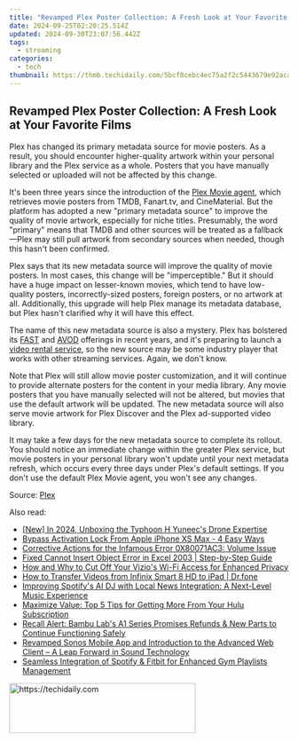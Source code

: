 ```yaml
---
title: "Revamped Plex Poster Collection: A Fresh Look at Your Favorite Films"
date: 2024-09-25T02:20:25.514Z
updated: 2024-09-30T23:07:56.442Z
tags:
  - streaming
categories:
  - tech
thumbnail: https://thmb.techidaily.com/5bcf8cebc4ec75a2f2c5443679e92acacca4bb84ee860e6fb058bd25619e5c79.jpg
---
```


## Revamped Plex Poster Collection: A Fresh Look at Your Favorite Films

Plex has changed its primary metadata source for movie posters. As a result, you should encounter higher-quality artwork within your personal library and the Plex service as a whole. Posters that you have manually selected or uploaded will not be affected by this change.

 It's been three years since the introduction of the [Plex Movie agent](https://forums.plex.tv/t/introducing-the-new-plex-movie-agent/615989), which retrieves movie posters from TMDB, Fanart.tv, and CineMaterial. But the platform has adopted a new "primary metadata source" to improve the quality of movie artwork, especially for niche titles. Presumably, the word "primary" means that TMDB and other sources will be treated as a fallback—Plex may still pull artwork from secondary sources when needed, though this hasn't been confirmed.

 Plex says that its new metadata source will improve the quality of movie posters. In most cases, this change will be "imperceptible." But it should have a huge impact on lesser-known movies, which tend to have low-quality posters, incorrectly-sized posters, foreign posters, or no artwork at all. Additionally, this upgrade will help Plex manage its metadata database, but Plex hasn't clarified why it will have this effect.

 The name of this new metadata source is also a mystery. Plex has bolstered its [FAST](https://review-topics.techidaily.com/in-2024-how-to-change-netflix-location-to-get-more-country-version-on-realme-narzo-60-5g-drfone-by-drfone-virtual-android/) and [AVOD](https://iphone-transfer.techidaily.com/how-to-transfer-from-apple-iphone-13-to-samsung-galaxy-s20-drfone-by-drfone-transfer-from-ios/) offerings in recent years, and it's preparing to launch a [video rental service](https://review-topics.techidaily.com/possible-solutions-to-restore-deleted-call-logs-from-motorola-by-fonelab-android-recover-call-logs/), so the new source may be some industry player that works with other streaming services. Again, we don't know.

 Note that Plex will still allow movie poster customization, and it will continue to provide alternate posters for the content in your media library. Any movie posters that you have manually selected will not be altered, but movies that use the default artwork will be updated. The new metadata source will also serve movie artwork for Plex Discover and the Plex ad-supported video library.

 It may take a few days for the new metadata source to complete its rollout. You should notice an immediate change within the greater Plex service, but movie posters in your personal library won't update until your next metadata refresh, which occurs every three days under Plex's default settings. If you don't use the default Plex Movie agent, you won't see any changes.

 Source: [Plex](https://forums.plex.tv/t/movie-artwork-updates/867738)

<ins class="adsbygoogle"
     style="display:block"
     data-ad-format="autorelaxed"
     data-ad-client="ca-pub-7571918770474297"
     data-ad-slot="1223367746"></ins>

<ins class="adsbygoogle"
     style="display:block"
     data-ad-client="ca-pub-7571918770474297"
     data-ad-slot="8358498916"
     data-ad-format="auto"
     data-full-width-responsive="true"></ins>

<span class="atpl-alsoreadstyle">Also read:</span>
<div><ul>
<li><a href="https://fox-blue.techidaily.com/new-in-2024-unboxing-the-typhoon-h-yuneecs-drone-expertise/"><u>[New] In 2024, Unboxing the Typhoon H Yuneec's Drone Expertise</u></a></li>
<li><a href="https://activate-lock.techidaily.com/bypass-activation-lock-from-apple-iphone-xs-max-4-easy-ways-by-drfone-ios/"><u>Bypass Activation Lock From Apple iPhone XS Max - 4 Easy Ways</u></a></li>
<li><a href="https://win-howtos.techidaily.com/corrective-actions-for-the-infamous-error-0x80071ac3-volume-issue/"><u>Corrective Actions for the Infamous Error 0X80071AC3: Volume Issue</u></a></li>
<li><a href="https://phone-solutions.techidaily.com/fixed-cannot-insert-object-error-in-excel-2003-step-by-step-guide-by-stellar-guide/"><u>Fixed Cannot Insert Object Error in Excel 2003 | Step-by-Step Guide</u></a></li>
<li><a href="https://media-tips.techidaily.com/how-and-why-to-cut-off-your-vizios-wi-fi-access-for-enhanced-privacy/"><u>How and Why to Cut Off Your Vizio's Wi-Fi Access for Enhanced Privacy</u></a></li>
<li><a href="https://android-transfer.techidaily.com/how-to-transfer-videos-from-infinix-smart-8-hd-to-ipad-drfone-by-drfone-transfer-from-android-transfer-from-android/"><u>How to Transfer Videos from Infinix Smart 8 HD to iPad | Dr.fone</u></a></li>
<li><a href="https://media-tips.techidaily.com/improving-spotifys-ai-dj-with-local-news-integration-a-next-level-music-experience/"><u>Improving Spotify's AI DJ with Local News Integration: A Next-Level Music Experience</u></a></li>
<li><a href="https://media-tips.techidaily.com/maximize-value-top-5-tips-for-getting-more-from-your-hulu-subscription/"><u>Maximize Value: Top 5 Tips for Getting More From Your Hulu Subscription</u></a></li>
<li><a href="https://hardware-tips.techidaily.com/recall-alert-bambu-labs-a1-series-promises-refunds-and-new-parts-to-continue-functioning-safely/"><u>Recall Alert: Bambu Lab's A1 Series Promises Refunds & New Parts to Continue Functioning Safely</u></a></li>
<li><a href="https://media-tips.techidaily.com/revamped-sonos-mobile-app-and-introduction-to-the-advanced-web-client-a-leap-forward-in-sound-technology/"><u>Revamped Sonos Mobile App and Introduction to the Advanced Web Client – A Leap Forward in Sound Technology</u></a></li>
<li><a href="https://media-tips.techidaily.com/seamless-integration-of-spotify-and-fitbit-for-enhanced-gym-playlists-management/"><u>Seamless Integration of Spotify & Fitbit for Enhanced Gym Playlists Management</u></a></li>
</ul></div>

<!-- affiliate ads begin -->
<a href="https://aligracehair.sjv.io/c/5597632/2135358/19272" target="_top" id="2135358">
  <img src="//a.impactradius-go.com/display-ad/19272-2135358" border="0" alt="https://techidaily.com" width="336" height="90"/>
</a>
<img height="0" width="0" src="https://aligracehair.sjv.io/i/5597632/2135358/19272" style="position:absolute;visibility:hidden;" border="0" />
<!-- affiliate ads end -->

